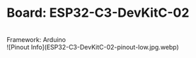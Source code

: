 <h1>Board: ESP32-C3-DevKitC-02</h1><br>
Framework: Arduino<br>
![Pinout Info](ESP32-C3-DevKitC-02-pinout-low.jpg.webp)<br>
